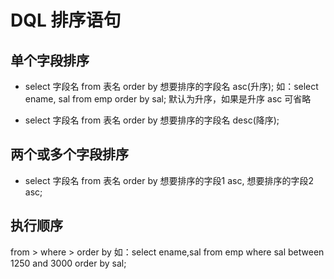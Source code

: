 # DQL 排序语句

## 单个字段排序

- select 字段名 from 表名 order by 想要排序的字段名 asc(升序);
如：select ename, sal from emp order by sal;
默认为升序，如果是升序 asc 可省略

- select 字段名 from 表名 order by 想要排序的字段名 desc(降序);

## 两个或多个字段排序

- select 字段名 from 表名 order by 想要排序的字段1 asc, 想要排序的字段2 asc;

## 执行顺序

from > where > order by
如：select ename,sal from emp where sal between 1250 and 3000 order by sal;

